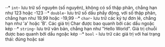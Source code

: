 ⋅⋅* `int`- lưu trữ số nguyên (số nguyên), không có số thập phân, chẳng hạn như 123 hoặc -123
⋅⋅* `double`- lưu trữ số dấu phẩy động, với số thập phân, chẳng hạn như 19,99 hoặc -19,99
⋅⋅* `char`- lưu trữ các ký tự đơn lẻ, chẳng hạn như 'a' hoặc 'B'. Các giá trị Char được bao quanh bởi các dấu ngoặc kép
⋅⋅* `string`- lưu trữ văn bản, chẳng hạn như "Hello World". Giá trị chuỗi được bao quanh bởi dấu ngoặc kép
⋅⋅* `bool` - lưu trữ các giá trị với hai trạng thái: đúng hoặc sai